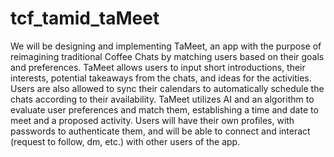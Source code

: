 # tcf_tamid_taMeet
We will be designing and implementing TaMeet, an app with the purpose of reimagining traditional Coffee Chats by matching users based on their goals and preferences. TaMeet allows users to input short introductions, their interests, potential takeaways from the chats, and ideas for the activities. Users are also allowed to sync their calendars to automatically schedule the chats according to their availability. TaMeet utilizes AI and an algorithm to evaluate user preferences and match them, establishing a time and date to meet and a proposed activity. Users will have their own profiles, with passwords to authenticate them, and will be able to connect and interact (request to follow, dm, etc.) with other users of the app.

